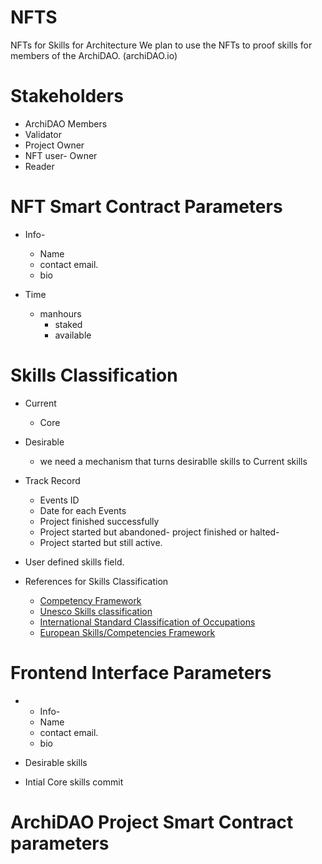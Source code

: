 # NFTS
NFTs for Skills for Architecture
We plan to use the NFTs to proof skills for members of the ArchiDAO. (archiDAO.io)


# Stakeholders

- ArchiDAO Members
- Validator
- Project Owner
- NFT user- Owner
- Reader


# NFT Smart Contract Parameters
* Info-
  - Name
  - contact email.
  - bio

* Time
  - manhours
    - staked
    - available




# Skills Classification


- Current
  - Core
- Desirable
  - we need a mechanism that turns desirablle skills to Current skills


- Track Record
  - Events ID
  - Date for each Events
  - Project finished successfully
  - Project started but abandoned- project finished or halted-
  - Project started but still active.

- User defined skills field.

- References for Skills Classification  
  * [Competency Framework](https://www.skills-base.com/competency-framework)
  * [Unesco Skills classification](http://uis.unesco.org/sites/default/files/documents/international-standard-classification-of-education-fields-of-education-and-training-2013-detailed-field-descriptions-2015-en.pdf)
  * [International Standard Classification of Occupations](https://www.ilo.org/public/english/bureau/stat/isco/)
  * [European Skills/Competencies Framework](https://ec.europa.eu/esco/portal/documents)

  

# Frontend Interface Parameters
- * Info-
  - Name
  - contact email.
  - bio

- Desirable skills
- Intial Core skills commit



# ArchiDAO Project Smart Contract parameters
